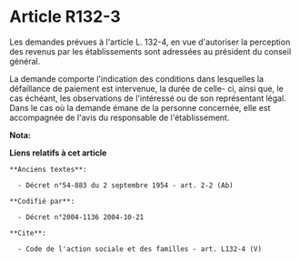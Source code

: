 # Article R132-3

Les demandes prévues à l'article L. 132-4, en vue d'autoriser la perception des revenus par les établissements sont adressées
au président du conseil général. 

La demande comporte l'indication des conditions dans lesquelles la défaillance de paiement est intervenue, la durée de celle-
ci, ainsi que, le cas échéant, les observations de l'intéressé ou de son représentant légal. Dans le cas où la demande émane
de la personne concernée, elle est accompagnée de l'avis du responsable de l'établissement.

**Nota:**



**Liens relatifs à cet article**

	**Anciens textes**:

	  - Décret n°54-883 du 2 septembre 1954 - art. 2-2 (Ab)

	**Codifié par**:

	  - Décret n°2004-1136 2004-10-21

	**Cite**:

	  - Code de l'action sociale et des familles - art. L132-4 (V)
